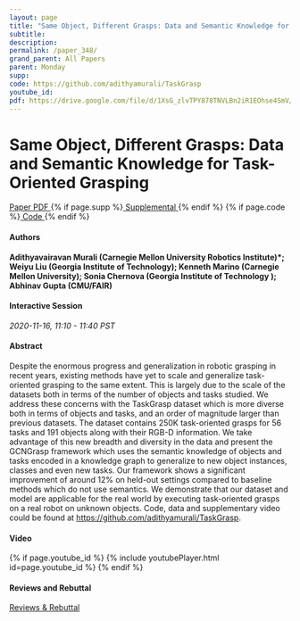 ```yaml
---
layout: page
title: "Same Object, Different Grasps: Data and Semantic Knowledge for Task-Oriented Grasping"
subtitle: 
description:
permalink: /paper_348/
grand_parent: All Papers
parent: Monday
supp: 
code: https://github.com/adithyamurali/TaskGrasp
youtube_id: 
pdf: https://drive.google.com/file/d/1XsG_zlvTPY878TNVLBn2iR1EOhse4SmV/view
---
```


# Same Object, Different Grasps: Data and Semantic Knowledge for Task-Oriented Grasping

<a href="https://drive.google.com/file/d/1XsG_zlvTPY878TNVLBn2iR1EOhse4SmV/view" target="_blank" rel="noopener noreferrer" class="btn btn-blue"><i class="fa fa-file-text-o" aria-hidden="true"></i> Paper PDF </a> {% if page.supp %}<a href="" target="_blank" rel="noopener noreferrer" class="btn btn-green"><i class="fa fa-file-text-o" aria-hidden="true"></i> Supplemental </a>{% endif %} {% if page.code %}<a href="https://github.com/adithyamurali/TaskGrasp" target="_blank" rel="noopener noreferrer" class="btn"><i class="fa fa-github" aria-hidden="true"></i> Code </a>{% endif %} 

#### Authors
**Adithyavairavan Murali (Carnegie Mellon University Robotics Institute)*; Weiyu Liu (Georgia Institute of Technology); Kenneth Marino (Carnegie Mellon University); Sonia Chernova (Georgia Institute of Technology	); Abhinav Gupta (CMU/FAIR)**

#### Interactive Session
*2020-11-16, 11:10 - 11:40 PST* 

#### Abstract
Despite the enormous progress and generalization in robotic grasping in recent years, existing methods have yet to scale and generalize task-oriented grasping to the same extent. This is largely due to the scale of the datasets both in terms of the number of objects and tasks studied. We address these concerns with the TaskGrasp dataset which is more diverse both in terms of objects and tasks, and an order of magnitude larger than previous datasets. The dataset contains 250K task-oriented grasps for 56 tasks and 191 objects along with their RGB-D information. We take advantage of this new breadth and diversity in the data and present the GCNGrasp framework which uses the semantic knowledge of objects and tasks encoded in a knowledge graph to generalize to new object instances, classes and even new tasks. Our framework shows a significant improvement of around 12% on held-out settings compared to baseline methods which do not use semantics. We demonstrate that our dataset and model are applicable for the real world by executing task-oriented grasps on a real robot on unknown objects. Code, data and supplementary video could be found at <a href="https://github.com/adithyamurali/TaskGrasp" target="_blank">https://github.com/adithyamurali/TaskGrasp</a>.

#### Video
{% if page.youtube_id %}
{% include youtubePlayer.html id=page.youtube_id %}
{% endif %}

#### Reviews and Rebuttal
<a href="https://drive.google.com/file/d/1feYlR_G-VZNwQA7EpQNWWZOfrvVL-3DV/view" target="_blank" rel="noopener noreferrer" class="btn btn-purple"><i class="fa fa-pencil-square-o" aria-hidden="true"></i> Reviews & Rebuttal </a>

